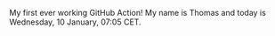 My first ever working GitHub Action!
My name is Thomas and today is Wednesday, 10 January, 07:05 CET. 
